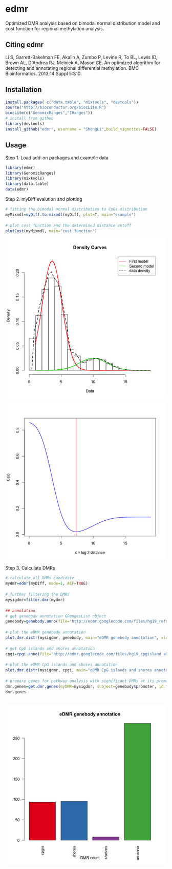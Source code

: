 edmr
====

Optimized DMR analysis based on bimodal normal distribution model and cost function for regional methylation analysis.

Citing edmr
---------
Li S, Garrett-Bakelman FE, Akalin A, Zumbo P, Levine R, To BL, Lewis ID, Brown AL, D'Andrea RJ, Melnick A, Mason CE. An optimized algorithm for detecting and annotating regional differential methylation. BMC Bioinformatics. 2013;14 Suppl 5:S10.

Installation
---------
```R
install.packages( c("data.table", "mixtools", "devtools"))
source("http://bioconductor.org/biocLite.R")
biocLite(c("GenomicRanges","IRanges"))
# install from github
library(devtools)
install_github("edmr", username = "ShengLi",build_vignettes=FALSE)
```

Usage
---------
Step 1. Load add-on packages and example data

```R
library(edmr)
library(GenomicRanges)
library(mixtools)
library(data.table)
data(edmr)
```

Step 2. myDiff evalution and plotting

```R
# fitting the bimodal normal distribution to CpGs distribution
myMixmdl=myDiff.to.mixmdl(myDiff, plot=T, main="example")

# plot cost function and the determined distance cutoff
plotCost(myMixmdl, main="cost function")
```
![alt tag](inst/density.png) 
![alt tag](inst/cost.png)


Step 3. Calculate DMRs

```R
# calculate all DMRs candidate
mydmr=edmr(myDiff, mode=1, ACF=TRUE)

# further filtering the DMRs
mysigdmr=filter.dmr(mydmr)

## annotation
# get genebody annotation GRangesList object
genebody=genebody.anno(file="http://edmr.googlecode.com/files/hg19_refseq_all_types.bed")

# plot the eDMR genebody annotation
plot.dmr.distr(mysigdmr, genebody, main="eDMR genebody annotation", xlab="DMR count")

# get CpG islands and shores annotation
cpgi=cpgi.anno(file="http://edmr.googlecode.com/files/hg19_cpgisland_all.bed")

# plot the eDMR CpG islands and shores annotation
plot.dmr.distr(mysigdmr, cpgi, main="eDMR CpG islands and shores annotation", xlab="DMR count")

# prepare genes for pathway analysis with significant DMRs at its promoter regions 
dmr.genes=get.dmr.genes(myDMR=mysigdmr, subject=genebody$promoter, id.type="gene.symbol")
dmr.genes
```
![alt tag](inst/genebody.png) 
![alt tag](inst/cpgisland.png)
